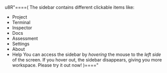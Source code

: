 u8R"====(
The sidebar contains different clickable items like:
  * Project
  * Terminal
  * Inspector
  * Docs
  * Assessment
  * Settings
  * About
  * Help
You can access the sidebar by *hovering* the mouse to the *left side* of the screen.
If you hover out, the sidebar disappears, giving you more workspace.
Please try it out now!
)===="
